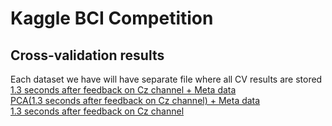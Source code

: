 Kaggle BCI Competition
======================

Cross-validation results
------------------------
Each dataset we have will have separate file where all CV results are stored  
[1.3 seconds after feedback on Cz channel + Meta data](Results/Summary/cz2secmeta.txt)  
[PCA(1.3 seconds after feedback on Cz channel) + Meta data](Results/Summary/cz2sec_pca_meta.txt)  
[1.3 seconds after feedback on Cz channel](Results/Summary/cz2sec.txt)  